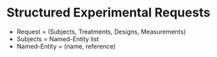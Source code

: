 # Structured Experimental Requests

- Request = (Subjects, Treatments, Designs, Measurements)
- Subjects = Named-Entity list
- Named-Entity = (name, reference)

